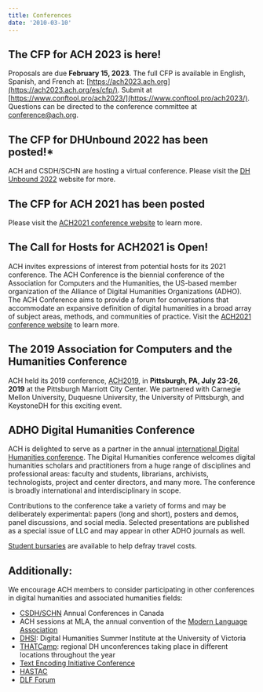 ```yaml
---
title: Conferences
date: '2010-03-10'
---
```

## The CFP for ACH 2023 is here!

Proposals are due **February 15, 2023**. The full CFP is available in English, Spanish, and French at: [https://ach2023.ach.org](https://ach2023.ach.org/es/cfp/). Submit at [https://www.conftool.pro/ach2023/](https://www.conftool.pro/ach2023/). Questions can be directed to the conference committee at [conference@ach.org](mailto:conference@ach.org).

## The CFP for DHUnbound 2022 has been posted!*

ACH and CSDH/SCHN are hosting a virtual conference. Please visit the [DH Unbound 2022](https://dhunbound2022.ach.org/) website for more.

## The CFP for ACH 2021 has been posted

Please visit the [ACH2021 conference website](http://ach2021.ach.org/) to learn more.

## The Call for Hosts for ACH2021 is Open!

ACH invites expressions of interest from potential hosts for its 2021 conference. The ACH Conference is the biennial conference of the Association for Computers and the Humanities, the US-based member organization of the Alliance of Digital Humanities Organizations (ADHO). The ACH Conference aims to provide a forum for conversations that accommodate an expansive definition of digital humanities in a broad array of subject areas, methods, and communities of practice. Visit the [ACH2021 conference website](http://ach2021.ach.org/) to learn more.

## The 2019 Association for Computers and the Humanities Conference

ACH held its 2019 conference, [ACH2019](http://ach2019.ach.org), in **Pittsburgh, PA, July 23-26, 2019** at the Pittsburgh Marriott City Center. We partnered with Carnegie Mellon University, Duquesne University, the University of Pittsburgh, and KeystoneDH for this exciting event.

## ADHO Digital Humanities Conference

ACH is delighted to serve as a partner in the annual [international Digital Humanities conference](http://adho.org/conference). The Digital Humanities conference welcomes digital humanities scholars and practitioners from a huge range of disciplines and professional areas: faculty and students, librarians, archivists, technologists, project and center directors, and many more. The conference is broadly international and interdisciplinary in scope.

Contributions to the conference take a variety of forms and may be deliberately experimental: papers (long and short), posters and demos, panel discussions, and social media. Selected presentations are published as a special issue of LLC and may appear in other ADHO journals as well.

[Student bursaries](http://adho.org/awards/Conference%20Bursary%20Awards) are available to help defray travel costs.

## Additionally:

We encourage ACH members to consider participating in other conferences in digital humanities and associated humanities fields:

- [CSDH/SCHN](http://csdh-schn.org/) Annual Conferences in Canada
- ACH sessions at MLA, the annual convention of the [Modern Language Association](http://mla.org)
- [DHSI](http://dhsi.org): Digital Humanities Summer Institute at the University of Victoria
- [THATCamp](http://thatcamp.org): regional DH unconferences taking place in different locations throughout the year
- [Text Encoding Initiative Conference](http://www.tei-c.org/Membership/Meetings/)
- [HASTAC](https://www.hastac.org/)
- [DLF Forum ](https://www.diglib.org/forums/)